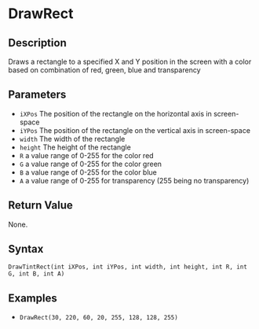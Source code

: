 # DrawRect

## Description
Draws a rectangle to a specified X and Y position in the screen with a color based on combination of red, green, blue and transparency

## Parameters
- `iXPos`
The position of the rectangle on the horizontal axis in screen-space
- `iYPos`
The position of the rectangle on the vertical axis in screen-space
- `width`
The width of the rectangle
- `height`
The height of the rectangle
- `R`
a value range of 0-255 for the color red
- `G`
a value range of 0-255 for the color green
- `B`
a value range of 0-255 for the color blue
- `A`
a value range of 0-255 for transparency (255 being no transparency)

## Return Value
None.

## Syntax
```DrawTintRect(int iXPos, int iYPos, int width, int height, int R, int G, int B, int A)```

## Examples
- ```DrawRect(30, 220, 60, 20, 255, 128, 128, 255)```